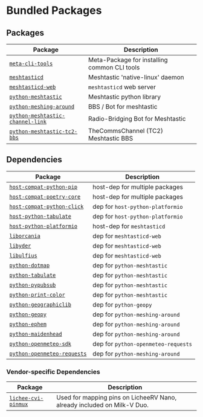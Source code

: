 # Bundled Packages

## Packages

| Package                                                                     | Description                                  |
| --------------------------------------------------------------------------- | -------------------------------------------- |
| [`meta-cli-tools`](/package/meta-cli-tools)                                 | Meta-Package for installing common CLI tools |
| [`meshtasticd`](/package/meshtasticd)                                       | Meshtastic 'native-linux' daemon             |
| [`meshtasticd-web`](/package/meshtasticd-web)                               | `meshtasticd` web server                     |
| [`python-meshtastic`](/package/python-meshtastic)                           | Meshtastic python library                    |
| [`python-meshing-around`](/package/python-meshing-around)                   | BBS / Bot for meshtastic                     |
| [`python-meshtastic-channel-link`](/package/python-meshtastic-channel-link) | Radio-Bridging Bot for Meshtastic            |
| [`python-meshtastic-tc2-bbs`](/package/python-meshtastic-tc2-bbs)           | TheCommsChannel (TC2) Meshtastic BBS         |

## Dependencies

| Package                                                           | Description                         |
| ----------------------------------------------------------------- | ----------------------------------- |
| [`host-compat-python-pip`](/package/compat-python-pip)            | host-dep for multiple packages      |
| [`host-compat-poetry-core`](/package/compat-python-poetry-core)   | host-dep for multiple packages      |
| [`host-compat-python-click`](/package/compat-python-click)        | dep for `host-python-platformio`    |
| [`host-python-tabulate`](/package/python-tabulate)                | dep for `host-python-platformio`    |
| [`host-python-platformio`](/package/python-platformio)            | host-dep for `meshtasticd`          |
| [`liborcania`](/package/liborcania)                               | dep for `meshtasticd-web`           |
| [`libyder`](/package/libyder)                                     | dep for `meshtasticd-web`           |
| [`libulfius`](/package/libulfius)                                 | dep for `meshtasticd-web`           |
| [`python-dotmap`](/package/python-dotmap)                         | dep for `python-meshtastic`         |
| [`python-tabulate`](/package/python-tabulate)                     | dep for `python-meshtastic`         |
| [`python-pypubsub`](/package/python-pypubsub)                     | dep for `python-meshtastic`         |
| [`python-print-color`](/package/python-print-color)               | dep for `python-meshtastic`         |
| [`python-geographiclib`](/package/python-geographiclib)           | dep for `python-geopy`              |
| [`python-geopy`](/package/python-geopy)                           | dep for `python-meshing-around`     |
| [`python-ephem`](/package/python-ephem)                           | dep for `python-meshing-around`     |
| [`python-maidenhead`](/package/python-maidenhead)                 | dep for `python-meshing-around`     |
| [`python-openmeteo-sdk`](/package/python-openmeteo-sdk)           | dep for `python-openmeteo-requests` |
| [`python-openmeteo-requests`](/package/python-openmeteo-requests) | dep for `python-meshing-around`     |

### Vendor-specific Dependencies

| Package                                           | Description                                                             |
| ------------------------------------------------- | ----------------------------------------------------------------------- |
| [`lichee-cvi-pinmux`](/package/lichee-cvi-pinmux) | Used for mapping pins on LicheeRV Nano, already included on Milk-V Duo. |
